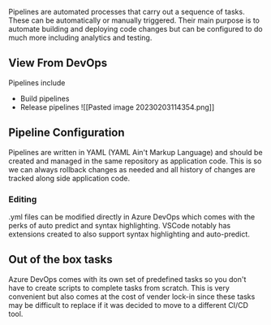 Pipelines are automated processes that carry out a sequence of tasks. These can be automatically or manually triggered. Their main purpose is to automate building and deploying code changes but can be configured to do much more including analytics and testing.

## View From DevOps
Pipelines include
- Build pipelines
- Release pipelines
![[Pasted image 20230203114354.png]]

## Pipeline Configuration
Pipelines are written in YAML (YAML Ain't Markup Language) and should be created and managed in the same repository as application code. This is so we can always rollback changes as needed and all history of changes are tracked along side application code.

### Editing
.yml files can be modified directly in Azure DevOps which comes with the perks of auto predict and syntax highlighting. VSCode notably has extensions created to also support syntax highlighting and auto-predict.

## Out of the box tasks
Azure DevOps comes with its own set of predefined tasks so you don't have to create scripts to complete tasks from scratch. This is very convenient but also comes at the cost of vender lock-in since these tasks may be difficult to replace if it was decided to move to a different CI/CD tool.
